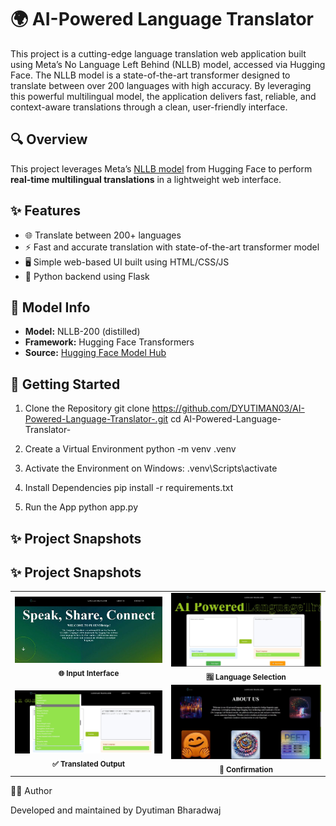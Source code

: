 # 🌍 AI-Powered Language Translator

This project is a cutting-edge language translation web application built using Meta’s No Language Left Behind (NLLB) model, accessed via Hugging Face. The NLLB model is a state-of-the-art transformer designed to translate between over 200 languages with high accuracy. By leveraging this powerful multilingual model, the application delivers fast, reliable, and context-aware translations through a clean, user-friendly interface.

## 🔍 Overview

This project leverages Meta’s [NLLB model](https://huggingface.co/facebook/nllb-200-distilled-600M) from Hugging Face to perform **real-time multilingual translations** in a lightweight web interface.

## ✨ Features

- 🌐 Translate between 200+ languages
- ⚡ Fast and accurate translation with state-of-the-art transformer model
- 🖥️ Simple web-based UI built using HTML/CSS/JS
- 🐍 Python backend using Flask

## 🧠 Model Info

- **Model:** NLLB-200 (distilled)
- **Framework:** Hugging Face Transformers
- **Source:** [Hugging Face Model Hub](https://huggingface.co/facebook/nllb-200-distilled-600M)

## 🚀 Getting Started

1. Clone the Repository
git clone https://github.com/DYUTIMAN03/AI-Powered-Language-Translator-.git
cd AI-Powered-Language-Translator-

2. Create a Virtual Environment
python -m venv .venv

3. Activate the Environment on Windows:
.venv\Scripts\activate

4. Install Dependencies
pip install -r requirements.txt

5. Run the App
python app.py


## ✨ Project Snapshots

## ✨ Project Snapshots

<table>
  <tr>
    <td align="center">
      <img src="images/1.png" alt="Input Interface" width="300"><br/>
      <sub><b>🌐 Input Interface</b></sub>
    </td>
    <td align="center">
      <img src="images/2.jpg" alt="Language Selection" width="300"><br/>
      <sub><b>🈯 Language Selection</b></sub>
    </td>
  </tr>
  <tr>
    <td align="center">
      <img src="images/3.jpg" alt="Translated Output" width="300"><br/>
      <sub><b>✅ Translated Output</b></sub>
    </td>
    <td align="center">
      <img src="images/4.jpg" alt="Confirmation" width="300"><br/>
      <sub><b>🚀 Confirmation</b></sub>
    </td>
  </tr>
</table>



🙋‍♂️ Author

Developed and maintained by Dyutiman Bharadwaj
